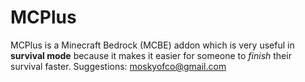 # MCPlus
MCPlus is a Minecraft Bedrock (MCBE) addon which is very useful in **survival mode** because it makes it easier for someone to *finish* their survival faster.
Suggestions: moskyofco@gmail.com
